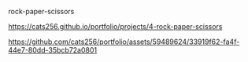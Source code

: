 rock-paper-scissors

https://cats256.github.io/portfolio/projects/4-rock-paper-scissors

https://github.com/cats256/portfolio/assets/59489624/33919f62-fa4f-44e7-80dd-35bcb72a0801

